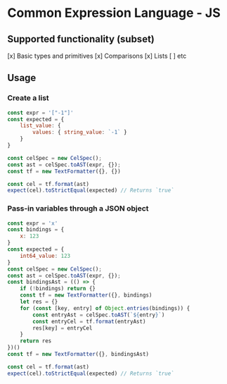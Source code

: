 # Common Expression Language - JS

## Supported functionality (subset)
[x] Basic types and primitives
[x] Comparisons
[x] Lists
[ ] etc

## Usage

### Create a list

```javascript
const expr = '["-1"]'
const expected = {
    list_value: {
        values: { string_value: `-1` }
    }
}

const celSpec = new CelSpec();
const ast = celSpec.toAST(expr, {});
const tf = new TextFormatter({}, {})

const cel = tf.format(ast)
expect(cel).toStrictEqual(expected) // Returns `true`
```

### Pass-in variables through a JSON object

```javascript
const expr = 'x'
const bindings = {
    x: 123
}
const expected = {
    int64_value: 123
}
const celSpec = new CelSpec();
const ast = celSpec.toAST(expr, {});
const bindingsAst = (() => {
    if (!bindings) return {}
    const tf = new TextFormatter({}, bindings)
    let res = {}
    for (const [key, entry] of Object.entries(bindings)) {
        const entryAst = celSpec.toAST(`${entry}`)
        const entryCel = tf.format(entryAst)
        res[key] = entryCel
    }
    return res
})()
const tf = new TextFormatter({}, bindingsAst)

const cel = tf.format(ast)
expect(cel).toStrictEqual(expected) // Returns `true`
```
